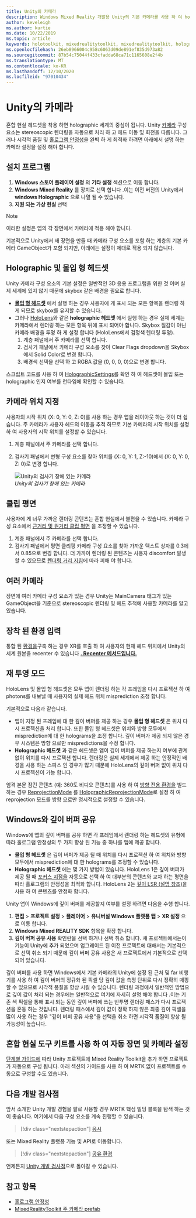 ```yaml
---
title: Unity의 카메라
description: Windows Mixed Reality 개발용 Unity의 기본 카메라를 사용 하 여 holographic 렌더링을 수행 하는 방법입니다.
author: keveleigh
ms.author: kurtie
ms.date: 10/22/2019
ms.topic: article
keywords: holotoolkit, mixedrealitytoolkit, mixedrealitytoolkit, holographic 렌더링, holographic, 몰입 형, 포커스 지점, 깊이 버퍼, 방향 전용, 위치, 불투명, 투명, 클립, 혼합 현실 헤드셋, windows mixed reality 헤드셋, 가상 현실 헤드셋
ms.openlocfilehash: 26eb8966004c958c6063d09de891ef835d973a82
ms.sourcegitcommit: 87b54c75044f433cfadda68ca71c1165608e2f4b
ms.translationtype: MT
ms.contentlocale: ko-KR
ms.lasthandoff: 12/10/2020
ms.locfileid: "97010434"
---
```

# <a name="camera-in-unity"></a>Unity의 카메라

혼합 현실 헤드셋을 착용 하면 holographic 세계의 중심이 됩니다. Unity [카메라](https://docs.unity3d.com/Manual/class-Camera.html) 구성 요소는 stereoscopic 렌더링을 자동으로 처리 하 고 헤드 이동 및 회전을 따릅니다. 그러나 시각적 품질 및 [홀로그램 안정성](../platform-capabilities-and-apis/hologram-stability.md)을 완벽 하 게 최적화 하려면 아래에서 설명 하는 카메라 설정을 설정 해야 합니다.

## <a name="setup"></a>설치 프로그램

1. **Windows 스토어 플레이어 설정** 의 **기타 설정** 섹션으로 이동 합니다.
2. **Windows Mixed Reality** 를 장치로 선택 합니다 .이는 이전 버전의 Unity에서 **windows Holographic** 으로 나열 될 수 있습니다.
3. **지원 되는 가상 현실** 선택

>[!NOTE]
>이러한 설정은 앱의 각 장면에서 카메라에 적용 해야 합니다.
>
>기본적으로 Unity에서 새 장면을 만들 때 카메라 구성 요소를 포함 하는 계층의 기본 카메라 GameObject가 포함 되지만, 아래에는 설정이 제대로 적용 되지 않습니다.

## <a name="holographic-vs-immersive-headsets"></a>Holographic 및 몰입 형 헤드셋

Unity 카메라 구성 요소의 기본 설정은 일반적인 3D 응용 프로그램을 위한 것 이며 실제 세계에 있지 않기 때문에 skybox 같은 배경을 필요로 합니다.

* **[몰입 형 헤드셋](../../discover/immersive-headset-hardware-details.md)** 에서 실행 하는 경우 사용자에 게 표시 되는 모든 항목을 렌더링 하 게 되므로 skybox를 유지할 수 있습니다.
* 그러나 [HoloLens](../../hololens-hardware-details.md)와 같은 **holographic 헤드셋** 에서 실행 하는 경우 실제 세계는 카메라에서 렌더링 하는 모든 항목 뒤에 표시 되어야 합니다. Skybox 질감이 아닌 카메라 배경을 투명 하 게 설정 합니다 (HoloLens에서 검정색 렌더링 투명).
    1. 계층 패널에서 주 카메라를 선택 합니다.
    2. 검사기 패널에서 카메라 구성 요소를 찾아 Clear Flags dropdown을 Skybox에서 Solid Color로 변경 합니다.
    3. 배경색 선택을 선택 하 고 RGBA 값을 (0, 0, 0, 0)으로 변경 합니다.

스크립트 코드를 사용 하 여 [HolographicSettings](https://docs.unity3d.com/ScriptReference/XR.WSA.HolographicSettings.IsDisplayOpaque.html)를 확인 하 여 헤드셋이 몰입 또는 holographic 인지 여부를 런타임에 확인할 수 있습니다.

## <a name="positioning-the-camera"></a>카메라 위치 지정

사용자의 시작 위치 (X: 0, Y: 0, Z: 0)를 사용 하는 경우 앱을 레이아웃 하는 것이 더 쉽습니다. 주 카메라가 사용자 헤드의 이동을 추적 하므로 기본 카메라의 시작 위치를 설정 하 여 사용자의 시작 위치를 설정할 수 있습니다.

1. 계층 패널에서 주 카메라를 선택 합니다.
2. 검사기 패널에서 변형 구성 요소를 찾아 위치를 (X: 0, Y: 1, Z:-10)에서 (X: 0, Y: 0, Z: 0)로 변경 합니다.

   ![Unity의 검사기 창에 있는 카메라](images/maincamera-350px.png)  
   *Unity의 검사기 창에 있는 카메라*

## <a name="clip-planes"></a>클립 평면

사용자에 게 너무 가까운 렌더링 콘텐츠는 혼합 현실에서 불편을 수 있습니다. 카메라 구성 요소에서 [근거리 및 원거리 클립 평면](../platform-capabilities-and-apis/hologram-stability.md#hologram-render-distances) 을 조정할 수 있습니다.

1. 계층 패널에서 주 카메라를 선택 합니다.
2. 검사기 패널에서 평면 클리핑 카메라 구성 요소를 찾아 가까운 텍스트 상자를 0.3에서 0.85으로 변경 합니다. 더 가까이 렌더링 된 콘텐츠는 사용자 discomfort 발생할 수 있으므로 [렌더링 거리 지침](../platform-capabilities-and-apis/hologram-stability.md#hologram-render-distances)에 따라 피해 야 합니다.

## <a name="multiple-cameras"></a>여러 카메라

장면에 여러 카메라 구성 요소가 있는 경우 Unity는 MainCamera 태그가 있는 GameObject을 기준으로 stereoscopic 렌더링 및 헤드 추적에 사용할 카메라를 알고 있습니다.

## <a name="recentering-a-seated-experience"></a>장착 된 환경 입력

통합 된 [환경을](../../design/coordinate-systems.md)구축 하는 경우 XR를 호출 하 여 사용자의 현재 헤드 위치에서 Unity의 세계 원본을 recenter 수 있습니다 **[. Recenter 메서드입니다.](https://docs.unity3d.com/ScriptReference/XR.InputTracking.Recenter.html)**

## <a name="reprojection-modes"></a>재 투영 모드

HoloLens 및 몰입 형 헤드셋은 모두 앱이 렌더링 하는 각 프레임을 다시 프로젝션 하 여 photons를 내보낼 때 사용자의 실제 헤드 위치 misprediction 조정 합니다.

기본적으로 다음과 같습니다.

* 앱이 지정 된 프레임에 대 한 깊이 버퍼를 제공 하는 경우 **몰입 형 헤드셋** 은 위치 다시 프로젝션을 처리 합니다. 또한 몰입 형 헤드셋은 위치와 방향 모두에서 misprediction에 대 한 holograms을 조정 합니다. 깊이 버퍼가 제공 되지 않은 경우 시스템은 방향 으로만 mispredictions을 수정 합니다.
* **Holographic 헤드셋** 과 같은 헤드셋은 앱이 깊이 버퍼를 제공 하는지 여부에 관계 없이 위치를 다시 프로젝션 합니다.  렌더링은 실제 세계에서 제공 하는 안정적인 배경을 사용 하는 스파스 인 경우가 많기 때문에 HoloLens의 깊이 버퍼 없이 위치 다시 프로젝션이 가능 합니다.

엄격 본문 잠긴 콘텐츠 (예: 360도 비디오 콘텐츠)를 사용 하 여 [방향 전용 환경을](coordinate-systems-in-unity.md#building-an-orientation-only-or-seated-scale-experience) 빌드하는 경우 [ReprojectionMode](https://docs.unity3d.com/ScriptReference/XR.WSA.HolographicSettings.ReprojectionMode.html) 를 [HolographicReprojectionMode](https://docs.unity3d.com/ScriptReference/XR.WSA.HolographicSettings.HolographicReprojectionMode.html)로 설정 하 여 reprojection 모드를 방향 으로만 명시적으로 설정할 수 있습니다.

## <a name="sharing-your-depth-buffers-with-windows"></a>Windows와 깊이 버퍼 공유

Windows에 앱의 깊이 버퍼를 공유 하면 각 프레임에서 렌더링 하는 헤드셋의 유형에 따라 홀로그램 안정성의 두 가지 향상 된 기능 중 하나를 앱에 제공 합니다.

* **몰입 형 헤드셋** 은 깊이 버퍼가 제공 될 때 위치를 다시 프로젝션 하 여 위치와 방향 모두에서 misprediction에 대 한 holograms를 조정할 수 있습니다.
* **Holographic 헤드셋** 에는 몇 가지 방법이 있습니다. HoloLens 1은 깊이 버퍼가 제공 될 때 [포커스 지점을](focus-point-in-unity.md) 자동으로 선택 하 여 대부분의 콘텐츠와 교차 하는 평면을 따라 홀로그램의 안정성을 최적화 합니다. HoloLens 2는 [깊이 LSR (설명 참조)](https://docs.microsoft.com/uwp/api/windows.graphics.holographic.holographiccamerarenderingparameters.setfocuspoint)을 사용 하 여 콘텐츠를 안정화 합니다.

Unity 앱이 Windows에 깊이 버퍼를 제공할지 여부를 설정 하려면 다음을 수행 합니다.

1. **편집**  >  **프로젝트 설정**  >  **플레이어**  >  **유니버설 Windows 플랫폼 탭**  >  **XR 설정** 으로 이동 합니다.
2. **Windows Mixed REALITY SDK** 항목을 확장 합니다.
3. **깊이 버퍼 공유 사용** 확인란을 선택 하거나 선택 취소 합니다.  새 프로젝트에서는이 기능이 Unity에 추가 되었으며 업그레이드 된 이전 프로젝트에 대해서는 기본적으로 선택 취소 되기 때문에 깊이 버퍼 공유 사용은 새 프로젝트에서 기본적으로 선택 되어 있습니다.

깊이 버퍼를 사용 하면 Windows에서 기본 카메라의 Unity에 설정 된 근처 및 far 비행기를 사용 하 여 깊이 버퍼의 정규화 된 픽셀 당 깊이 값을 측정 단위로 다시 정확히 매핑할 수 있으므로 시각적 품질을 향상 시킬 수 있습니다.  렌더링 과정에서 일반적인 방법으로 깊이 값이 처리 되는 경우에는 일반적으로 여기에 자세히 설명 해야 합니다 .이는 기존 색 픽셀을 통해 표시 되는 동안 깊이 버퍼에 쓰는 반투명 렌더링 패스가 다시 프로젝션을 혼동 하는 것입니다.  렌더링 패스에서 깊이 값이 정확 하지 않은 최종 깊이 픽셀을 많이 사용 하는 경우 "깊이 버퍼 공유 사용"을 선택을 취소 하면 시각적 품질이 향상 될 가능성이 높습니다.

## <a name="automatic-scene-and-camera-setup-with-mixed-reality-toolkit"></a>혼합 현실 도구 키트를 사용 하 여 자동 장면 및 카메라 설정 

[단계별 가이드에](https://microsoft.github.io/MixedRealityToolkit-Unity/Documentation/GettingStartedWithTheMRTK.html) 따라 Unity 프로젝트에 Mixed Reality Toolkit을 추가 하면 프로젝트가 자동으로 구성 됩니다. 아래 섹션의 가이드를 사용 하 여 MRTK 없이 프로젝트를 수동으로 구성할 수도 있습니다.

## <a name="next-development-checkpoint"></a>다음 개발 검사점

앞서 소개한 Unity 개발 경험을 팔로 사용할 경우 MRTK 핵심 빌딩 블록을 탐색 하는 것이 좋습니다. 여기에서 다음 구성 요소를 계속 진행할 수 있습니다.

> [!div class="nextstepaction"]
> [응시](gaze-in-unity.md)

또는 Mixed Reality 플랫폼 기능 및 API로 이동합니다.

> [!div class="nextstepaction"]
> [공유 환경](shared-experiences-in-unity.md)

언제든지 [Unity 개발 검사점](unity-development-overview.md#2-core-building-blocks)으로 돌아갈 수 있습니다.

## <a name="see-also"></a>참고 항목

* [홀로그램 안정성](../platform-capabilities-and-apis/hologram-stability.md)
* [MixedRealityToolkit 주 카메라 prefab](https://github.com/Microsoft/MixedRealityToolkit-Unity/tree/htk_release/Assets/HoloToolkit/Input/Prefabs)
